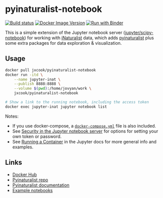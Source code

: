# pyinaturalist-notebook
[![Build status](https://github.com/pyinat/pyinaturalist-notebook/actions/workflows/deploy.yml/badge.svg)](https://github.com//pyinat/pyinaturalist-notebook/actions)
[![Docker Image Version](https://img.shields.io/docker/v/jxcook/pyinaturalist-notebook)](https://hub.docker.com/r/jxcook/pyinaturalist-notebook)
[![Run with Binder](https://mybinder.org/badge_logo.svg)](https://mybinder.org/v2/gh/niconoe/pyinaturalist/main?filepath=examples)

This is a simple extension of the Jupyter notebook server
([jupyter/scipy-notebook](https://jupyter-docker-stacks.readthedocs.io/en/latest/using/selecting.html#jupyter-scipy-notebook))
for working with [iNaturalist](https://www.inaturalist.org) data, which adds
[pyinaturalist](https://github.com/niconoe/pyinaturalist) plus some extra packages for data exploration & visualization.

## Usage
```bash
docker pull jxcook/pyinaturalist-notebook
docker run -itd \
    --name jupyter-inat \
    --publish 8888:8888 \
    --volume $(pwd):/home/jovyan/work \
    jxcook/pyinaturalist-notebook

# Show a link to the running notebook, including the access token
docker exec jupyter-inat jupyter notebook list
```

Notes:
* If you use docker-compose, a [`docker-compose.yml`](./docker-compose.yml) file is also included.
* See [Security in the Jupyter notebook server](https://jupyter-notebook.readthedocs.io/en/stable/security.html)
  for options for setting your own token or password.
* See [Running a Container](https://jupyter-docker-stacks.readthedocs.io/en/latest/using/running.html)
  in the Jupyter docs for more general info and examples.

## Links
* [Docker Hub](https://hub.docker.com/r/jxcook/pyinaturalist-notebook)
* [Pyinaturalist repo](https://github.com/niconoe/pyinaturalist)
* [Pyinaturalist documentation](https://pyinaturalist.readthedocs.io)
* [Example notebooks](https://github.com/niconoe/pyinaturalist/tree/master/examples)
